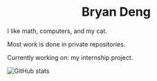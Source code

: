 <h1 align="center">Bryan Deng</h1>

I like math, computers, and my cat.

Most work is done in private repositories.

Currently working on: my internship project.

![GitHub stats](https://github-readme-stats.vercel.app/api/top-langs/?username=Blackgaurd&layout=compact&langs_count=4)
